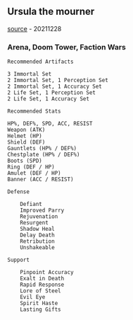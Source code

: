 ## Ursula the mourner

[source](https://ayumilove.net/raid-shadow-legends-ursala-the-mourner-skill-mastery-equip-guide/) - 20211228

### Arena, Doom Tower, Faction Wars

```
Recommended Artifacts

3 Immortal Set
2 Immortal Set, 1 Perception Set
2 Immortal Set, 1 Accuracy Set
2 Life Set, 1 Perception Set
2 Life Set, 1 Accuracy Set

Recommended Stats

HP%, DEF%, SPD, ACC, RESIST
Weapon (ATK)
Helmet (HP)
Shield (DEF)
Gauntlets (HP% / DEF%)
Chestplate (HP% / DEF%)
Boots (SPD)
Ring (DEF / HP)
Amulet (DEF / HP)
Banner (ACC / RESIST)

Defense

    Defiant
    Improved Parry
    Rejuvenation
    Resurgent
    Shadow Heal
    Delay Death
    Retribution
    Unshakeable

Support

    Pinpoint Accuracy
    Exalt in Death
    Rapid Response
    Lore of Steel
    Evil Eye
    Spirit Haste
    Lasting Gifts
```
